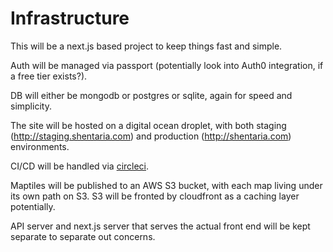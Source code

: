 # Infrastructure

This will be a next.js based project to keep things fast and simple.

Auth will be managed via passport (potentially look into Auth0 integration, if a free tier exists?).

DB will either be mongodb or postgres or sqlite, again for speed and simplicity.

The site will be hosted on a digital ocean droplet, with both staging (<http://staging.shentaria.com>) and production (<http://shentaria.com>) environments.

CI/CD will be handled via [circleci](https://circleci.com/).

Maptiles will be published to an AWS S3 bucket, with each map living under its own path on S3. S3 will be fronted by cloudfront as a caching layer potentially.

API server and next.js server that serves the actual front end will be kept separate to separate out concerns.
